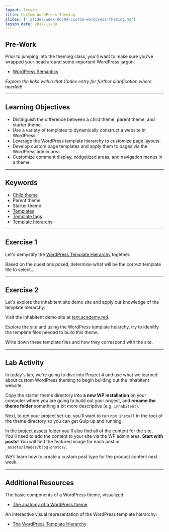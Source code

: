 ```yaml
---
layout: lesson
title: Custom WordPress Theming
slides: ['_slides/week-06/04-custom-wordpress-theming.md']
lesson_date: 2017-11-09
---
```


## Pre-Work

Prior to jumping into the theming class, you'll want to make sure you've wrapped your head around some important WordPress jargon:

- [WordPress Semantics](https://codex.wordpress.org/WordPress_Semantics)

*Explore the links within that Codex entry for further clarification where needed!*

---

## Learning Objectives

- Distinguish the difference between a child theme, parent theme, and starter theme.
- Use a variety of templates to dynamically construct a website in WordPress.
- Leverage the WordPress template hierarchy to customize page layouts.
- Develop custom page templates and apply them to pages via the WordPress admin area.
- Customize comment display, widgetized areas, and navigation menus in a theme.

---

## Keywords

- [Child theme](https://codex.wordpress.org/Child_Themes)
- Parent theme
- Starter theme
- [Templates](https://codex.wordpress.org/Templates)
- [Template tags](https://codex.wordpress.org/Template_Tags)
- [Template hierarchy](https://developer.wordpress.org/themes/basics/template-hierarchy/)

---

## Exercise 1

Let's demystify the [WordPress Template Hierarchy](https://developer.wordpress.org/themes/basics/template-hierarchy/) together.

Based on the questions posed, determine what will be the correct template file to select...

---

## Exercise 2

Let's explore the inhabitent site demo site and apply our knowledge of the template hierarchy.

Visit the inhabitent demo site at [tent.academy.red](http://tent.academy.red/).

Explore the site and using the WordPress template heiarchy, try to idenitfy the template files needed to build this theme. 

Write down these template files and how they correspond with the site. 

---

## Lab Activity

In today's lab, we're going to dive into Project 4 and use what we learned about custom WordPress theming to begin building out the Inhabitent website.

Copy the starter theme directory into **a new WP installation** on your computer where you are going to build out your project, and **rename the theme folder** something a bit more descriptive (e.g. `inhabitent`).

Next, to get your project set-up, you'll want to run `npm install` in the root of the theme directory so you can get Gulp up and running.

In the [project assets folder](https://s3-us-west-2.amazonaws.com/red-wdp/project-files/project-04.zip) you'll also find all of the content for the site. You'll need to add the content to your site via the WP admin area. **Start with posts!** You will find the featured image for each post in `_assets/images/blog-photos/`.

We'll learn how to create a custom post type for the product content next week.

---

## Additional Resources

The basic components of a WordPress theme, visualized:

- [The anatomy of a WordPress theme](https://yoast.com/wordpress-theme-anatomy/)

An interactive visual representation of the WordPress template hierarchy:

- [The WordPress Template Hierarchy](http://wphierarchy.com/)
